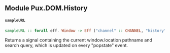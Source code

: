 ## Module Pux.DOM.History

#### `sampleURL`

``` purescript
sampleURL :: forall eff. Window -> Eff ("channel" :: CHANNEL, "history" :: HISTORY, "dom" :: DOM | eff) (Signal String)
```

Returns a signal containing the current window.location pathname and search query,
which is updated on every "popstate" event.


